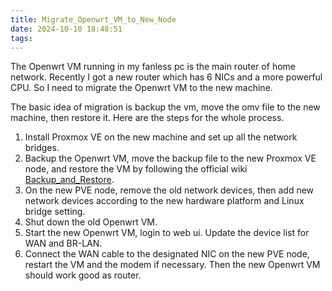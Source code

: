 ```yaml
---
title: Migrate_Openwrt_VM_to_New_Node
date: 2024-10-10 18:48:51
tags:
---
```

The Openwrt VM running in my fanless pc is the main router of home network. Recently I got a new router which has 6 NICs and a more powerful CPU. So I need to migrate the Openwrt VM to the new machine.

The basic idea of migration is backup the vm, move the omv file to the new machine, then restore it. Here are the steps for the whole process.

1. Install Proxmox VE on the new machine and set up all the network bridges.
2. Backup the Openwrt VM, move the backup file to the new Proxmox VE node, and restore the VM by following the official wiki [Backup_and_Restore](https://pve.proxmox.com/wiki/Backup_and_Restore).
3. On the new PVE node, remove the old network devices, then add new network devices according to the new hardware platform and Linux bridge setting.
4. Shut down the old Openwrt VM.
5. Start the new Openwrt VM, login to web ui. Update the device list for WAN and BR-LAN.
6. Connect the WAN cable to the designated NIC on the new PVE node, restart the VM and the modem if necessary. Then the new Openwrt VM should work good as router.
